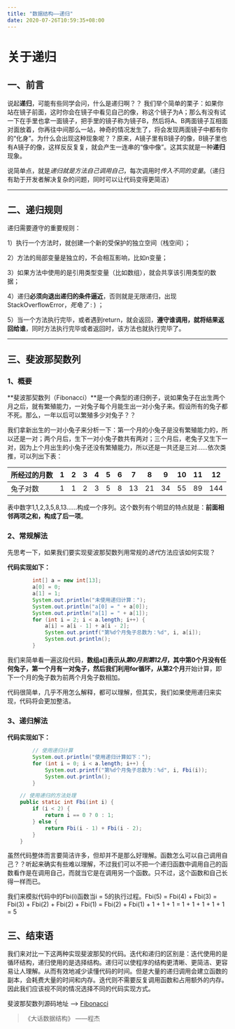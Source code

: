 ```yaml
---
title: "数据结构——递归"
date: 2020-07-26T10:59:35+08:00
---
```


# 关于递归

## 一、前言

说起**递归**，可能有些同学会问，什么是递归啊？？ 我们举个简单的栗子：如果你站在镜子前面，这时你会在镜子中看见自己的像，称这个镜子为A；那么有没有试一下在手里也拿一面镜子，把手里的镜子称为镜子B，然后将A、B两面镜子互相面对面放着，你再往中间那么一站，神奇的情况发生了，将会发现两面镜子中都有你的“化身”。为什么会出现这种现象呢？？原来，A镜子里有B镜子的像，B镜子里也有A镜子的像，这样反反复复，就会产生一连串的“像中像”。这其实就是一种**递归**现象。

说简单点，就是*递归就是方法自己调用自己*，每次调用时*传入不同的变量*。（递归有助于开发者解决复杂的问题，同时可以让代码变得更简洁）

---

## 二、递归规则

递归需要遵守的重要规则：

1）执行一个方法时，就创建一个新的受保护的独立空间（栈空间）；

2）方法的局部变量是独立的，不会相互影响，比如n变量；

3）如果方法中使用的是引用类型变量（比如数组），就会共享该引用类型的数据；

4）递归**必须向退出递归的条件逼近**，否则就是无限递归，出现StackOverflowError，*死龟了* : ) ；

5）当一个方法执行完毕，或者遇到return，就会返回，**遵守谁调用，就将结果返回给谁**，同时方法执行完毕或者返回时，该方法也就执行完毕了。

---

## 三、斐波那契数列

### 1、概要

**斐波那契数列（Fibonacci）**是一个典型的递归例子，说如果兔子在出生两个月之后，就有繁殖能力，一对兔子每个月能生出一对小兔子来。假设所有的兔子都不死。那么，一年以后可以繁殖多少对兔子？？

我们拿新出生的一对小兔子来分析一下：第一个月的小兔子是没有繁殖能力的，所以还是一对；两个月后，生下一对小兔子数共有两对；三个月后，老兔子又生下一对，因为上个月出生的小兔子还没有繁殖能力，所以还是一共还是三对……依次类推，可以列出下表：

| 所经过的月数 | 1    | 2    | 3    | 4    | 5    | 6    | 7    | 8    | 9    | 10   | 11   | 12   |
| ------------ | ---- | ---- | ---- | ---- | ---- | ---- | ---- | ---- | ---- | ---- | ---- | ---- |
| 兔子对数     | 1    | 1    | 2    | 3    | 5    | 8    | 13   | 21   | 34   | 55   | 89   | 144  |

表中数字1,1,2,3,5,8,13……构成一个序列。这个数列有个明显的特点就是：**前面相邻两项之和，构成了后一项**。

### 2、常规解法

先思考一下，如果我们要实现斐波那契数列用常规的*迭代*方法应该如何实现？

**代码实现如下：**

```java
        int[] a = new int[13];
        a[0] = 0;
        a[1] = 1;
        System.out.println("未使用递归计算：");
        System.out.println("a[0] = " + a[0]);
        System.out.println("a[1] = " + a[1]);
        for (int i = 2; i < a.length; i++) {
            a[i] = a[i - 1] + a[i - 2];
            System.out.printf("第%d个月兔子总数为：%d", i, a[i]);
            System.out.println();
        }
```

我们来简单看一遍这段代码，**数组a[]**表示从*第0月到第12月*，其中第0个月没有任何兔子，第一个月有一对兔子，然后我们利用for循环，从**第2个月**开始计算，即下一个月的兔子数为前两个月兔子数相加。

代码很简单，几乎不用怎么解释，都可以理解，但其实，我们如果使用递归来实现，代码将会更加整洁。

### 3、递归解法

**代码实现如下：**

```java
        // 使用递归计算
        System.out.println("使用递归计算如下：");
        for (int i = 0; i < a.length; i++) {
            System.out.printf("第%d个月兔子总数为：%d", i, Fbi(i));
            System.out.println();
        }

    // 使用递归的方法处理
    public static int Fbi(int i) {
        if (i < 2) {
            return i == 0 ? 0 : 1;
        } else {
            return Fbi(i - 1) + Fbi(i - 2);
        }
    }
```

虽然代码整体而言要简洁许多，但却并不是那么好理解。函数怎么可以自己调用自己？？听起来确实有些难以理解，不过我们可以不把一个递归函数中调用自己的函数看作是在调用自己，而就当它是在调用另一个函数。只不过，这个函数和自己长得一样而已。

我们来模拟代码中的Fbi(i)函数当i = 5的执行过程。Fbi(5) = Fbi(4) + Fbi(3) = Fbi(3) + Fbi(2) + Fbi(2) + Fbi(1) = Fbi(2) + Fbi(1) + 1 + 1 + 1 = 1 + 1 + 1 + 1 + 1 = 5

## 三、结束语

我们来对比一下这两种实现斐波那契的代码。迭代和递归的区别是：迭代使用的是循环结构，递归使用的是选择结构。递归可以使程序的结构更清晰、更简洁、更容易让人理解。从而有效地减少读懂代码的时间。但是大量的递归调用会建立函数的副本，会耗费大量的时间和内存。迭代则不需要反复调用函数和占用额外的内存。因此我们应该视不同的情况选择不同的代码实现方式。

斐波那契数列源码地址 ——> [Fibonacci](https://github.com/QuakeWang/DataStructes/blob/master/src/com/quake/recursion/Fibonacci.java)

>    《大话数据结构》 ——程杰



